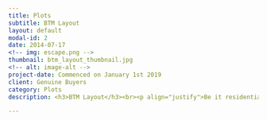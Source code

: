 ```yaml
---
title: Plots
subtitle: BTM Layout
layout: default
modal-id: 2
date: 2014-07-17
<!-- img: escape.png -->
thumbnail: btm_layout_thumbnail.jpg
<!-- alt: image-alt -->
project-date: Commenced on January 1st 2019
client: Genuine Buyers
category: Plots
description: <h3>BTM Layout</h3><br><p align="justify">Be it residential, commercial or joint development venture! This area has caught everybody's attention. Bangalore being known as the silicon city of India, HSR layout is in close proximity to almost all the IT hubs in bangalore. It not only has seen great commercial development, but also is seeing IT sector grow with the everyday growth of workspaces. If your looking to own property, invest for capital gain or thinking of a cash-flow alternative! This area would be your best bet!<br>Go ahead and send us your query and we will get back to you withing 24 hours.We here at one step realtor believe in a smooth end to end transaction and our realtor wish master will make sure of that!<br>We are very much motivated by our customer's satisfaction and we yearn to make it happen on our every deal!<br><h4>Can't wait for a call back? Call our realtor at +91 9742760957</h4></p>

---
```

